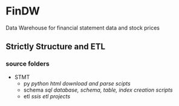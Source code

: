 # FinDW
Data Warehouse for financial statement data and stock prices
## Strictly Structure and ETL
### source folders
- STMT
	- py _python html download and parse scipts_
	- schema _sql database, schema, table, index creation scripts_
	- etl _ssis etl projects_

	

